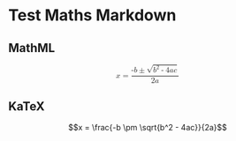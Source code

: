 # Test Maths Markdown
## MathML
<math display="block">
    <mi>x</mi>
    <mo>=</mo>
    <mfrac>
        <mrow>
            <mo>-</mo>
            <mi>b</mi>
            <mo>&#x00B1;</mo>
            <msqrt>
                <msup>
                    <mi>b</mi>
                    <mn>2</mn>
                </msup>
                <mo>-</mo>
                <mn>4</mn>
                <mi>a</mi>
                <mi>c</mi>
            </msqrt>
        </mrow>
        <mrow>
            <mn>2</mn>
            <mi>a</mi>
        </mrow>
    </mfrac>
</math>


## KaTeX
$$x = \frac{-b \pm \sqrt{b^2 - 4ac}}{2a}$$